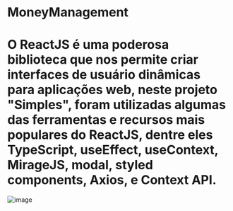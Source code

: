 # MoneyManagement

# O ReactJS é uma poderosa biblioteca que nos permite criar interfaces de usuário dinâmicas para aplicações web, neste projeto "Simples", foram utilizadas algumas das ferramentas e recursos mais populares do ReactJS, dentre eles TypeScript, useEffect, useContext, MirageJS, modal, styled components, Axios, e Context API. 

![image](https://user-images.githubusercontent.com/109979241/220177706-6f17b813-1d09-40f3-be00-52288a5c6867.png)

